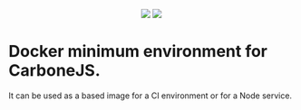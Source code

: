 <p align="center">
  <a href="https://hub.docker.com/r/brandonfl/carbone-env-docker"><img src="https://img.shields.io/docker/v/brandonfl/carbone-env-docker"></a>
  <a href="https://hub.docker.com/r/brandonfl/carbone-env-docker"><img src="https://img.shields.io/docker/image-size/brandonfl/carbone-env-docker"></a>
</p>


# Docker minimum environment for CarboneJS.

It can be used as a based image for a CI environment or for a Node service.
